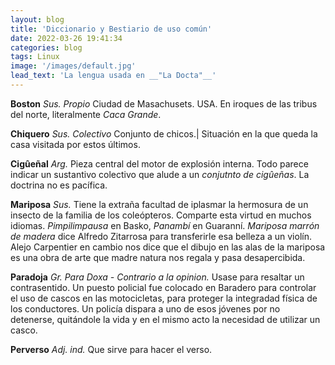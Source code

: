 ```yaml
---
layout: blog
title: 'Diccionario y Bestiario de uso común'
date: 2022-03-26 19:41:34
categories: blog
tags: Linux
image: '/images/default.jpg'
lead_text: 'La lengua usada en __"La Docta"__'
---
```


**Boston** *Sus. Propio* Ciudad de Masachusets. USA.  En iroques de las tribus del norte, literalmente *Caca Grande*.

**Chiquero** *Sus. Colectivo* Conjunto de chicos.| Situación en la que queda la casa visitada por estos últimos.

**Cigûeñal** *Arg.*  Pieza central del motor de explosión interna. Todo parece indicar un sustantivo colectivo que alude a un *conjutnto de cigûeñas*.  La doctrina no es pacífica.

**Mariposa** *Sus.*  Tiene la extraña facultad de iplasmar la hermosura de un insecto de la familia de los coleópteros.  Comparte esta virtud en muchos idiomas.  *Pimpilimpausa* en Basko, *Panambí* en Guaranní.  *Mariposa marrón de madera* dice Alfredo Zitarrosa para transferirle esa belleza a un violín.  Alejo Carpentier en cambio nos dice que el dibujo en las alas de la mariposa es una obra de arte que madre natura nos regala y pasa desapercibida.

**Paradoja** *Gr. Para Doxa - Contrario a la opinion.* Usase para resaltar un contrasentido.  Un puesto policial fue colocado en Baradero para controlar el uso de cascos en las motocicletas, para proteger la integradad física de los conductores.  Un policía dispara a uno de esos jóvenes por no detenerse, quitándole la vida y en el mismo acto la necesidad de utilizar un casco.

**Perverso** *Adj. ind.* Que sirve para hacer el verso.
